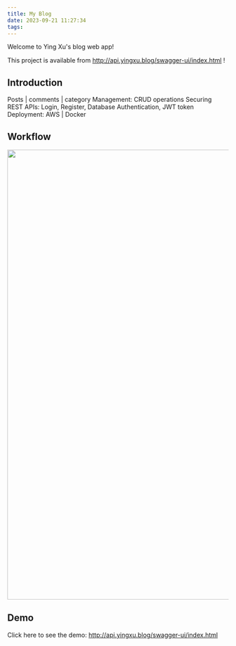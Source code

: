 ```yaml
---
title: My Blog
date: 2023-09-21 11:27:34
tags:
---
```


Welcome to Ying Xu's blog web app!

This project is available from http://api.yingxu.blog/swagger-ui/index.html !

## Introduction

Posts | comments | category Management: CRUD operations
Securing REST APIs: Login, Register, Database Authentication, JWT token
Deployment: AWS | Docker

## Workflow

[//]: # (![image]&#40;databaseauth.png&#41;)

<img src="https://cdn-0.plantuml.com/plantuml/png/ZPD1RrCn48Jl_XLxX0C794xlW8fQG4AjKcXGBrmszZGOd7MrNaVglqU98-oyfe5RRCrysV6RlIZ6QdMJ75VBKZShABrrx2rksK3NUHtbbjSWrt--UKyVglsyp6AQKu9EJNUrNFoGLzyBL7W3OWbqgGWGYvnUT-YncTpiVC3VGRVHOwAqOzFY4SeMimoShY8t7Ww4tH_xlUU6XTVGQRm6-QeACQe5sgaddUHENBTPRvxklbvViV6A2oRYhaE77ed8ZSTputuKY_Ra0bu2lJ3M_0bBzHwbFDGqiavxvo_vvNwvpByXjvgtCK2dcM-n-WLlFUfSJ-xPpNmy-Wo17ioqInOe2zL3arp06NeddMpcDrXLsOD7pk1wthzU-oC_5rAKnonbN-vMpFQs20Xp_5XnnydeNhEioVzTYN7dtltlfsoGlbV_oD-Yq0F7XE3EHstIJqqA6GDrcNCNa50twGy0" width="1024px"/>

## Demo
Click here to see the demo:
http://api.yingxu.blog/swagger-ui/index.html 